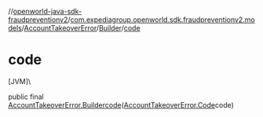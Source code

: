//[openworld-java-sdk-fraudpreventionv2](../../../../index.md)/[com.expediagroup.openworld.sdk.fraudpreventionv2.models](../../index.md)/[AccountTakeoverError](../index.md)/[Builder](index.md)/[code](code.md)

# code

[JVM]\

public final [AccountTakeoverError.Builder](index.md)[code](code.md)([AccountTakeoverError.Code](../-code/index.md)code)
